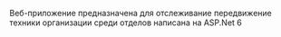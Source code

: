 Веб-приложение предназначена для отслеживание передвижение техники организации среди отделов написана на ASP.Net 6
